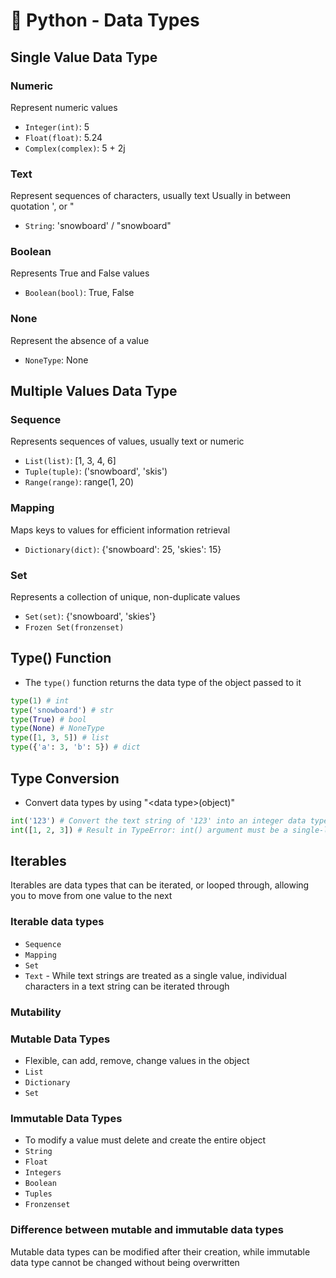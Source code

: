 # 📘 Python - Data Types

## Single Value Data Type
### Numeric
Represent numeric values
- `Integer(int)`: 5
- `Float(float)`: 5.24
- `Complex(complex)`: 5 + 2j

### Text
Represent sequences of characters, usually text
Usually in between quotation ', or "
- `String`: 'snowboard' / "snowboard"

### Boolean
Represents True and False values
- `Boolean(bool)`: True, False

### None
Represent the absence of a value
- `NoneType`: None

## Multiple Values Data Type
### Sequence
Represents sequences of values, usually text or numeric
- `List(list)`: [1, 3, 4, 6]
- `Tuple(tuple)`: ('snowboard', 'skis')
- `Range(range)`: range(1, 20)

### Mapping
Maps keys to values for efficient information retrieval
- `Dictionary(dict)`: {'snowboard': 25, 'skies': 15}

### Set
Represents a collection of unique, non-duplicate values
- `Set(set)`: {'snowboard', 'skies'}
- `Frozen Set(fronzenset)`

## Type() Function
- The `type()` function returns the data type of the object passed to it

```py
type(1) # int
type('snowboard') # str
type(True) # bool
type(None) # NoneType
type([1, 3, 5]) # list
type({'a': 3, 'b': 5}) # dict
```

## Type Conversion
- Convert data types by using "\<data type>(object)"

```py
int('123') # Convert the text string of '123' into an integer data type
int([1, 2, 3]) # Result in TypeError: int() argument must be a single-like data type, not multiple-values data type
```

## Iterables
Iterables are data types that can be iterated, or looped through, allowing you to move from one value to the next

### Iterable data types
- `Sequence`
- `Mapping`
- `Set`
- `Text` - While text strings are treated as a single value, individual characters in a text string can be iterated through

### Mutability
### Mutable Data Types
- Flexible, can add, remove, change values in the object
- `List`
- `Dictionary`
- `Set`

### Immutable Data Types
- To modify a value must delete and create the entire object
- `String`
- `Float`
- `Integers`
- `Boolean`
- `Tuples`
- `Fronzenset`

### Difference between mutable and immutable data types
Mutable data types can be modified after their creation, while immutable data type cannot be changed without being overwritten